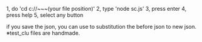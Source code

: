 1, do 'cd c://~~~(your file position)'
2, type 'node sc.js'
3, press enter
4, press help
5, select any button

if you save the json, you can use to substitution the before json to new json.
※test_clu files are handmade.
